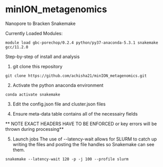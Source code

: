 # minION_metagenomics

Nanopore to Bracken Snakemake

Currently Loaded Modules:

`module load gbc-porechop/0.2.4 python/py37-anaconda-5.3.1 snakemake gcc/11.2.0`

Step-by-step of install and analysis

1. git clone this repository

`git clone https://github.com/achisha21/minION_metagenomics.git`

2. Activate the python anaconda environment

`conda activate snakemake`

3. Edit the config.json file and cluster.json files

4. Ensure meta-data table contains all of the necessairy fields

** NOTE EXACT HEADERS HAVE TO BE ENFORCED or key errors will be thrown during processing**

5. Launch jobs
The use of --latency-wait allows for SLURM to catch up writing the files and posting the file handles so Snakemake can see them.

`snakemake --latency-wait 120 -p -j 100 --profile slurm`
